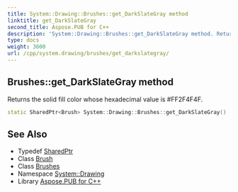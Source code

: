 ```yaml
---
title: System::Drawing::Brushes::get_DarkSlateGray method
linktitle: get_DarkSlateGray
second_title: Aspose.PUB for C++
description: 'System::Drawing::Brushes::get_DarkSlateGray method. Returns the solid fill color whose hexadecimal value is #FF2F4F4F in C++.'
type: docs
weight: 3600
url: /cpp/system.drawing/brushes/get_darkslategray/
---
```

## Brushes::get_DarkSlateGray method


Returns the solid fill color whose hexadecimal value is #FF2F4F4F.

```cpp
static SharedPtr<Brush> System::Drawing::Brushes::get_DarkSlateGray()
```

## See Also

* Typedef [SharedPtr](../../../system/sharedptr/)
* Class [Brush](../../brush/)
* Class [Brushes](../)
* Namespace [System::Drawing](../../)
* Library [Aspose.PUB for C++](../../../)

